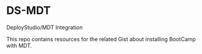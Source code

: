# DS-MDT
DeployStudio/MDT Integration

This repo contains resources for the related Gist about installing BootCamp with MDT.
